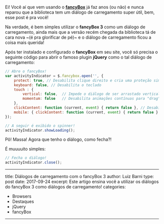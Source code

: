 Ei! Você aí que vem usando o [**fancyBox**][1] já faz anos (ou não) e nunca reparou que a biblioteca tem um diálogo de carregamento super útil, bem, esse post é pra você!

Na verdade, é bem simples utilizar o **fancyBox 3** como um diálogo de carregamento, ainda mais que a versão recém chegada da biblioteca tá de cara nova ~(é pra glorificar de pé)~ e o diálogo de carregamento ficou a coisa mais querida!

Após ter instalado e configurado o **fancyBox** em seu site, você só precisa o seguinte código para abrir o famoso plugin **jQuery** como o tal diálogo de carregamento:

```javascript
// Abre o fancyBox!
var activityIndicator = $.fancybox.open('', {
    protect: true, // Desabilita clique direito e cria uma proteção simples
    keyboard: false, // Desabilita o teclado
    touch : {
        vertical: false,  // Impede o diálogo de ser arrastado verticalmente
        momentum: false   // Desabilita animações contínuas para "drag"s
    },
    clickContent: function (current, event) { return false }, // Desabilita o clique no geral
    mobile: { clickContent: function (current, event) { return false } }, // Desabilita o clique no geral
});

// A seguir é exibido o spinner!
activityIndicator.showLoading();
```

Pô! Massa! Agora que tenho o diálogo, como fecha?!

É muuuuito simples:

```javascript
// Fecha o diálogo!
activityIndicator.close();
```

---
title: Diálogos de carregamento com o fancyBox 3
author: Luiz Barni
type: post
date: 2017-09-24
excerpt: Este artigo ensina você a utilizar os diálogos do fancyBox 3 como diálogos de carregamento!
categories:
  - Browsers
  - Destaques
  - jQuery
  - fancyBox
---

[1]: http://fancyapps.com/fancybox/3/
